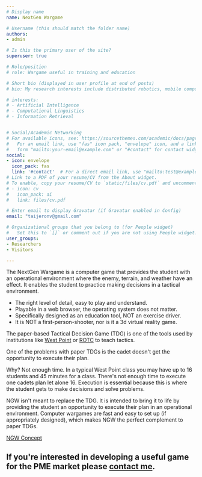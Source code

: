 ```yaml
---
# Display name
name: NextGen Wargame

# Username (this should match the folder name)
authors:
- admin

# Is this the primary user of the site?
superuser: true

# Role/position
# role: Wargame useful in training and education

# Short bio (displayed in user profile at end of posts)
# bio: My research interests include distributed robotics, mobile computing and programmable matter.

# interests:
# - Artificial Intelligence
# - Computational Linguistics
# - Information Retrieval


# Social/Academic Networking
# For available icons, see: https://sourcethemes.com/academic/docs/page-builder/#icons
#   For an email link, use "fas" icon pack, "envelope" icon, and a link in the
#   form "mailto:your-email@example.com" or "#contact" for contact widget.
social:
- icon: envelope
  icon_pack: fas
  link: '#contact'  # For a direct email link, use "mailto:test@example.org".
# Link to a PDF of your resume/CV from the About widget.
# To enable, copy your resume/CV to `static/files/cv.pdf` and uncomment the lines below.
# - icon: cv
#   icon_pack: ai
#   link: files/cv.pdf

# Enter email to display Gravatar (if Gravatar enabled in Config)
email: "taijeronv@gmail.com"

# Organizational groups that you belong to (for People widget)
#   Set this to `[]` or comment out if you are not using People widget.
user_groups:
- Researchers
- Visitors

---
```

The NextGen Wargame is a computer game that provides the student with an operational environment where the enemy, terrain, and weather have an effect.  It enables the student to practice making decisions in a tactical environment.

- The right level of detail, easy to play and understand.
- Playable in a web browser, the operating system does not matter.
- Specifically designed as an education tool, NOT an exercise driver.
- It is NOT a first-person-shooter, nor is it a 3d virtual reality game.

The paper-based Tactical Decision Game (TDG) is one of the tools used by institutions like [West Point](https://www.westpoint.edu/) or [ROTC](https://www.todaysmilitary.com/education-training/rotc-programs) to teach tactics.  

One of the problems with paper TDGs is  the cadet doesn't get the opportunity to execute their plan.

Why? Not enough time. In a typical West Point class you may have up to 16 students and 45 minutes for a class.  There's not enough time to execute one cadets plan let alone 16.  Execution is essential because this is where the student gets to make decisions and solve problems.

NGW isn't meant to replace the TDG. It is intended to bring it to life by providing the student an opportunity to execute their plan in an operational environment.  Computer wargames are fast and easy to set up (if appropriately designed), which makes NGW the perfect complement to paper TDGs.

<a href="post/ngw_concept">NGW Concept</a>


## If you're interested in developing a useful game for the PME market please [contact me](mailto:vincent.taijeron@gmail.com).